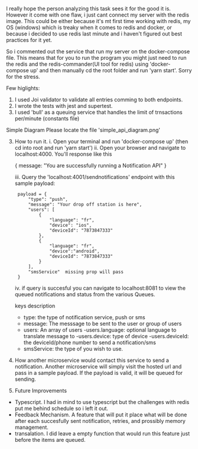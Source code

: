 I really hope the person analyzing this task sees it for the good it is. However it come with one flaw, i just cant connect my server with
the redis image. This could be either because it's mt first time working with redis, my OS (windows) which is treaky when it comes to redis
and docker, or because i decided to use redis last minute and i haven't figured out best practices for it yet.

So i commented out the service that run my server on the docker-compose file. This means that for you to run the program you might just need to run the redis and the redis-commander(UI tool for redis) using 'docker-compose up' and then manually cd the root folder and run 'yarn start'. Sorry for the stress. 


Few higlights:
1. I used Joi validator to validate all entries comming to both endpoints.
2. I wrote the tests with jest and supertest.
3. I used 'bull' as a queuing service that handles the limit of trnsactions per/minute (constants file)


Simple Diagram
Please locate the file 'simple_api_diagram.png'


3. How to run it.
    i. Open your terminal and run 'docker-compose up' (then cd into root and run 'yarn start')
    ii. Open your browser and navigate to localhost:4000. You'll response like this

    {
        message: "You are successfully running a Notification API"
    }

    iii. Query the 'localhost:4001/sendnotifications' endpoint with this sample payload: 

        payload = {
            "type": "push",
            "message": "Your drop off station is here",
            "users": [
                {
                    "language": "fr",
                    "device": "ios",
                    "deviceId": "7873847333"
                },
                {
                    "language": "fr",
                    "device":"android",
                    "deviceId": "7873847333"
                }
            ],
            "smsService"  missing prop will pass
        }
    iv. if query is succesful you can navigate to localhost:8081 to view the queued notifications and status from the various Queues.

    keys description
    - type: the type of notification service, push or sms
    - message: The messsage to be sent to the user or group of users
    - users: An array of users
        -users.language: optional language to translate message to
        -users.device: type of device
        -users.deviceId: the deviceId/phone number to send a notification/sms
    - smsService: the type of you wish to use.

4. How another microservice would contact this service to send a notification.
Another microservice will simply visit the hosted url and pass in a sample payload. If the payload is valid, it will be queued for sending.

5. Future Improvements
- Typescript. I had in mind to use typescript but the challenges with redis put me behind schedule so i left it out.
- Feedback Mechanism. A feature that will put it place what will be done after each succesfully sent notification, retries, and prossibly memory management.
- transalation. I did leave a empty function that would run this feature just before the items are queued.
